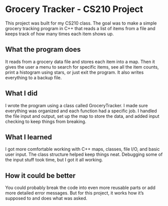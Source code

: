 # Grocery Tracker - CS210 Project

This project was built for my CS210 class. The goal was to make a simple grocery tracking program in C++ that reads a list of items from a file and keeps track of how many times each item shows up.

## What the program does
It reads from a grocery data file and stores each item into a map. Then it gives the user a menu to search for specific items, see all the item counts, print a histogram using stars, or just exit the program. It also writes everything to a backup file.

## What I did
I wrote the program using a class called GroceryTracker. I made sure everything was organized and each function had a specific job. I handled the file input and output, set up the map to store the data, and added input checking to keep things from breaking.

## What I learned
I got more comfortable working with C++ maps, classes, file I/O, and basic user input. The class structure helped keep things neat. Debugging some of the input stuff took time, but I got it all working.

## How it could be better
You could probably break the code into even more reusable parts or add more detailed error messages. But for this project, it works how it’s supposed to and does what was asked.
